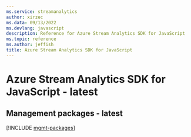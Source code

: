 ```yaml
---
ms.service: streamanalytics
author: xirzec
ms.data: 09/13/2022
ms.devlang: javascript
description: Reference for Azure Stream Analytics SDK for JavaScript
ms.topic: reference
ms.author: jeffish
title: Azure Stream Analytics SDK for JavaScript
---
```

# Azure Stream Analytics SDK for JavaScript - latest

## Management packages - latest
[!INCLUDE [mgmt-packages](stream-analytics-mgmt-index.md)]